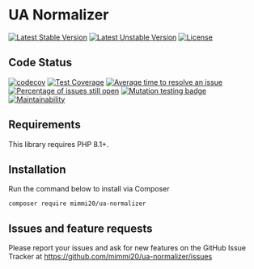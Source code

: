 # UA Normalizer

[![Latest Stable Version](https://poser.pugx.org/mimmi20/ua-normalizer/v/stable?format=flat-square)](https://packagist.org/packages/mimmi20/ua-normalizer)
[![Latest Unstable Version](https://poser.pugx.org/mimmi20/ua-normalizer/v/unstable?format=flat-square)](https://packagist.org/packages/mimmi20/ua-normalizer)
[![License](https://poser.pugx.org/mimmi20/ua-normalizer/license?format=flat-square)](https://packagist.org/packages/mimmi20/ua-normalizer)

## Code Status

[![codecov](https://codecov.io/gh/mimmi20/ua-normalizer/branch/master/graph/badge.svg)](https://codecov.io/gh/mimmi20/ua-normalizer)
[![Test Coverage](https://api.codeclimate.com/v1/badges/972f7639200a6d718c63/test_coverage)](https://codeclimate.com/github/mimmi20/ua-normalizer/test_coverage)
[![Average time to resolve an issue](https://isitmaintained.com/badge/resolution/mimmi20/ua-normalizer.svg)](https://isitmaintained.com/project/mimmi20/ua-normalizer "Average time to resolve an issue")
[![Percentage of issues still open](https://isitmaintained.com/badge/open/mimmi20/ua-normalizer.svg)](https://isitmaintained.com/project/mimmi20/ua-normalizer "Percentage of issues still open")
[![Mutation testing badge](https://img.shields.io/endpoint?style=flat&url=https%3A%2F%2Fbadge-api.stryker-mutator.io%2Fgithub.com%2Fmimmi20%2Fua-normalizer%2Fmaster)](https://dashboard.stryker-mutator.io/reports/github.com/mimmi20/ua-normalizer/master)
[![Maintainability](https://api.codeclimate.com/v1/badges/972f7639200a6d718c63/maintainability)](https://codeclimate.com/github/mimmi20/ua-normalizer/maintainability)

## Requirements

This library requires PHP 8.1+.

## Installation

Run the command below to install via Composer

```shell
composer require mimmi20/ua-normalizer
```

## Issues and feature requests

Please report your issues and ask for new features on the GitHub Issue Tracker
at <https://github.com/mimmi20/ua-normalizer/issues>

